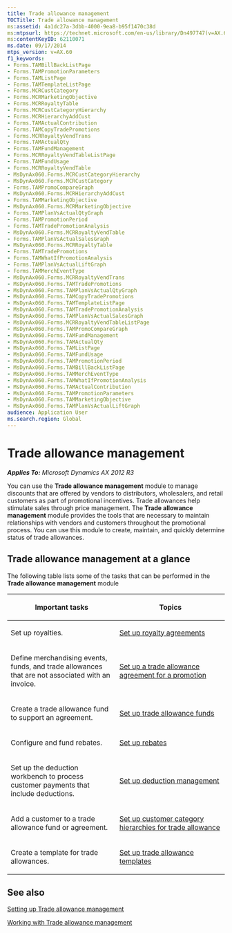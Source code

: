 ```yaml
---
title: Trade allowance management
TOCTitle: Trade allowance management
ms:assetid: 4a1dc27a-3dbb-4000-9ea8-b95f1470c38d
ms:mtpsurl: https://technet.microsoft.com/en-us/library/Dn497747(v=AX.60)
ms:contentKeyID: 62110071
ms.date: 09/17/2014
mtps_version: v=AX.60
f1_keywords:
- Forms.TAMBillBackListPage
- Forms.TAMPromotionParameters
- Forms.TAMListPage
- Forms.TAMTemplateListPage
- Forms.MCRCustCategory
- Forms.MCRMarketingObjective
- Forms.MCRRoyaltyTable
- Forms.MCRCustCategoryHierarchy
- Forms.MCRHierarchyAddCust
- Forms.TAMActualContribution
- Forms.TAMCopyTradePromotions
- Forms.MCRRoyaltyVendTrans
- Forms.TAMActualQty
- Forms.TAMFundManagement
- Forms.MCRRoyaltyVendTableListPage
- Forms.TAMFundUsage
- Forms.MCRRoyaltyVendTable
- MsDynAx060.Forms.MCRCustCategoryHierarchy
- MsDynAx060.Forms.MCRCustCategory
- Forms.TAMPromoCompareGraph
- MsDynAx060.Forms.MCRHierarchyAddCust
- Forms.TAMMarketingObjective
- MsDynAx060.Forms.MCRMarketingObjective
- Forms.TAMPlanVsActualQtyGraph
- Forms.TAMPromotionPeriod
- Forms.TAMTradePromotionAnalysis
- MsDynAx060.Forms.MCRRoyaltyVendTable
- Forms.TAMPlanVsActualSalesGraph
- MsDynAx060.Forms.MCRRoyaltyTable
- Forms.TAMTradePromotions
- Forms.TAMWhatIfPromotionAnalysis
- Forms.TAMPlanVsActualLiftGraph
- Forms.TAMMerchEventType
- MsDynAx060.Forms.MCRRoyaltyVendTrans
- MsDynAx060.Forms.TAMTradePromotions
- MsDynAx060.Forms.TAMPlanVsActualQtyGraph
- MsDynAx060.Forms.TAMCopyTradePromotions
- MsDynAx060.Forms.TAMTemplateListPage
- MsDynAx060.Forms.TAMTradePromotionAnalysis
- MsDynAx060.Forms.TAMPlanVsActualSalesGraph
- MsDynAx060.Forms.MCRRoyaltyVendTableListPage
- MsDynAx060.Forms.TAMPromoCompareGraph
- MsDynAx060.Forms.TAMFundManagement
- MsDynAx060.Forms.TAMActualQty
- MsDynAx060.Forms.TAMListPage
- MsDynAx060.Forms.TAMFundUsage
- MsDynAx060.Forms.TAMPromotionPeriod
- MsDynAx060.Forms.TAMBillBackListPage
- MsDynAx060.Forms.TAMMerchEventType
- MsDynAx060.Forms.TAMWhatIfPromotionAnalysis
- MsDynAx060.Forms.TAMActualContribution
- MsDynAx060.Forms.TAMPromotionParameters
- MsDynAx060.Forms.TAMMarketingObjective
- MsDynAx060.Forms.TAMPlanVsActualLiftGraph
audience: Application User
ms.search.region: Global
---
```


# Trade allowance management 


_**Applies To:** Microsoft Dynamics AX 2012 R3_

You can use the **Trade allowance management** module to manage discounts that are offered by vendors to distributors, wholesalers, and retail customers as part of promotional incentives. Trade allowances help stimulate sales through price management. The **Trade allowance management** module provides the tools that are necessary to maintain relationships with vendors and customers throughout the promotional process. You can use this module to create, maintain, and quickly determine status of trade allowances.

## Trade allowance management at a glance

The following table lists some of the tasks that can be performed in the **Trade allowance management** module

<table>
<colgroup>
<col style="width: 50%" />
<col style="width: 50%" />
</colgroup>
<thead>
<tr class="header">
<th><p>Important tasks</p></th>
<th><p>Topics</p></th>
</tr>
</thead>
<tbody>
<tr class="odd">
<td><p>Set up royalties.</p></td>
<td><p><a href="set-up-royalty-agreements.md">Set up royalty agreements</a></p></td>
</tr>
<tr class="even">
<td><p>Define merchandising events, funds, and trade allowances that are not associated with an invoice.</p></td>
<td><p><a href="set-up-a-trade-allowance-agreement-for-a-promotion.md">Set up a trade allowance agreement for a promotion</a></p></td>
</tr>
<tr class="odd">
<td><p>Create a trade allowance fund to support an agreement.</p></td>
<td><p><a href="set-up-trade-allowance-funds.md">Set up trade allowance funds</a></p></td>
</tr>
<tr class="even">
<td><p>Configure and fund rebates.</p></td>
<td><p><a href="set-up-rebates.md">Set up rebates</a></p></td>
</tr>
<tr class="odd">
<td><p>Set up the deduction workbench to process customer payments that include deductions.</p></td>
<td><p><a href="set-up-deduction-management.md">Set up deduction management</a></p></td>
</tr>
<tr class="even">
<td><p>Add a customer to a trade allowance fund or agreement.</p></td>
<td><p><a href="set-up-customer-category-hierarchies-for-trade-allowance.md">Set up customer category hierarchies for trade allowance</a></p></td>
</tr>
<tr class="odd">
<td><p>Create a template for trade allowances.</p></td>
<td><p><a href="set-up-trade-allowance-templates.md">Set up trade allowance templates</a></p></td>
</tr>
</tbody>
</table>


## See also

[Setting up Trade allowance management](setting-up-trade-allowance-management.md)

[Working with Trade allowance management](working-with-trade-allowance-management.md)

  


